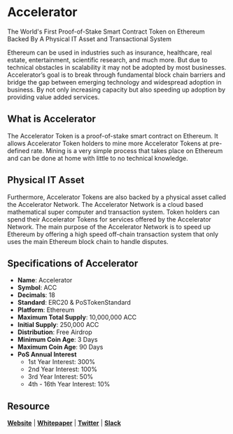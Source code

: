 # Accelerator
The World's First Proof-of-Stake Smart Contract Token on Ethereum Backed By A Physical IT Asset and Transactional System

Ethereum can be used in industries such as insurance, healthcare, real estate, entertainment, scientific research, and much more.  But due to technical obstacles in scalability it may not be adopted by most businesses.  Accelerator’s goal is to break through fundamental block chain barriers and bridge the gap between emerging technology and widespread adoption in business.  By not only increasing capacity but also speeding up adoption by providing value added services.

## What is Accelerator
The Accelerator Token is a proof-of-stake smart contract on Ethereum.  It allows Accelerator Token holders to mine more Accelerator Tokens at pre-defined rate.  Mining is a very simple process that takes place on Ethereum and can be done at home with little to no technical knowledge. 

## Physical IT Asset
Furthermore, Accelerator Tokens are also backed by a physical asset called the Accelerator Network.   The Accelerator Network is a cloud based mathematical super computer and transaction system.  Token holders can spend their Accelerator Tokens for services offered by the Accelerator Network.  The main purpose of the Accelerator Network is to speed up Ethereum by offering a high speed off-chain transaction system that only uses the main Ethereum block chain to handle disputes.    



## Specifications of Accelerator
* **Name**: Accelerator
* **Symbol**: ACC
* **Decimals**: 18
* **Standard**: ERC20 & PoSTokenStandard
* **Platform**: Ethereum
* **Maximum Total Supply**: 10,000,000 ACC
* **Initial Supply**: 250,000 ACC
* **Distribution**: Free Airdrop
* **Minimum Coin Age**: 3 Days
* **Maximum Coin Age**: 90 Days
* **PoS Annual Interest**
  + 1st Year Interest: 300%
  + 2nd Year Interest: 100%
  + 3rd Year Interest: 50%
  + 4th - 16th Year Interest: 10%

## Resource
**[Website](https://accelerator.network)** | **[Whitepaper](https://accelerator.network/whitepaper.pdf)** | **[Twitter](https://twitter.com/Accelerator_Net)**  | **[Slack](http://slack.accelerator.network/)**
